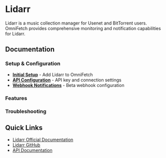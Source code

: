 # Lidarr

Lidarr is a music collection manager for Usenet and BitTorrent users. OmniFetch provides comprehensive monitoring and notification capabilities for Lidarr.

## Documentation

### Setup & Configuration

- **[Initial Setup](setup.md)** - Add Lidarr to OmniFetch
- **[API Configuration](setup.md)** - API key and connection settings
- **[Webhook Notifications](webhooks.md)** - Beta webhook configuration

### Features

### Troubleshooting

## Quick Links

- [Lidarr Official Documentation](https://wiki.servarr.com/lidarr)
- [Lidarr GitHub](https://github.com/Lidarr/Lidarr)
- [API Documentation](https://lidarr.audio/docs/api/)
